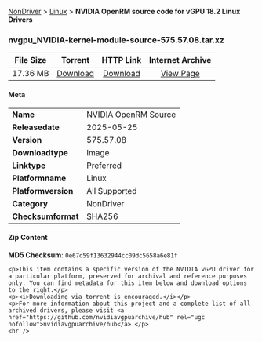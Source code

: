 
[NonDriver](/README.md)  >  [Linux](/index/NonDriver/Linux.md)  >  **NVIDIA OpenRM source code for vGPU 18.2 Linux Drivers**


### nvgpu_NVIDIA-kernel-module-source-575.57.08.tar.xz

| **File Size** | **Torrent**  | **HTTP Link** | **Internet Archive** |
|:-------------:|:------------:|:-------------:|:--------------------:|
| 17.36 MB |  [Download](https://archive.org/download/nvgpu_NVIDIA-kernel-module-source-575.57.08.tar.xz/nvgpu_NVIDIA-kernel-module-source-575.57.08.tar.xz_archive.torrent)       | [Download](https://archive.org/compress/nvgpu_NVIDIA-kernel-module-source-575.57.08.tar.xz) | [View Page](https://archive.org/details/nvgpu_NVIDIA-kernel-module-source-575.57.08.tar.xz)       |

#### Meta

<table>
<tr><td><strong>Name</strong></td><td>NVIDIA OpenRM Source</td></tr>
<tr><td><strong>Releasedate</strong></td><td>2025-05-25</td></tr>
<tr><td><strong>Version</strong></td><td>575.57.08</td></tr>
<tr><td><strong>Downloadtype</strong></td><td>Image</td></tr>
<tr><td><strong>Linktype</strong></td><td>Preferred</td></tr>
<tr><td><strong>Platformname</strong></td><td>Linux</td></tr>
<tr><td><strong>Platformversion</strong></td><td>All Supported</td></tr>
<tr><td><strong>Category</strong></td><td>NonDriver</td></tr>
<tr><td><strong>Checksumformat</strong></td><td>SHA256</td></tr>
</table>

#### Zip Content

**MD5 Checksum**: `0e67d59f13632944cc09dc5658a6e81f`

```text
<p>This item contains a specific version of the NVIDIA vGPU driver for a particular platform, preserved for archival and reference purposes only. You can find metadata for this item below and download options to the right.</p>
<p><i>Downloading via torrent is encouraged.</i></p>
<p>For more information about this project and a complete list of all archived drivers, please visit <a href="https://github.com/nvidiavgpuarchive/hub" rel="ugc nofollow">nvidiavgpuarchive/hub</a>.</p>
<hr />
```